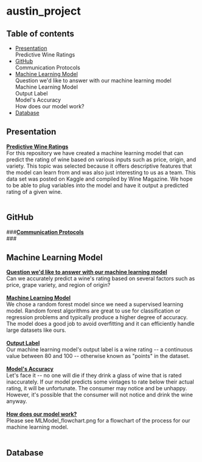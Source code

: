 # austin_project

## Table of contents
* [Presentation](#Presentation)<br>
    Predictive Wine Ratings<br>
* [GitHub](#GitHub)<br>
    Communication Protocols<br>
* [Machine Learning Model](#MachineLearningModel)<br>
    Question we'd like to answer with our machine learning model<br>
    Machine Learning Model<br>
    Output Label<br>
    Model's Accuracy<br>
    How does our model work?<br>
* [Database](#Database)

## Presentation

<ins><b>Predictive Wine Ratings</ins></b><br>
For this repository we have created a machine learning model that can predict the rating of wine based on various inputs such as price, origin, and variety. This topic was selected because it offers descriptive features that the model can learn from and was also just interesting to us as a team. This data set was posted on Kaggle and compiled by Wine Magazine. We hope to be able to plug variables into the model and have it output a predicted rating of a given wine.<br><br>

## GitHub
###<ins><b>Communication Protocols</ins></b><br>###

## Machine Learning Model

<ins>**Question we'd like to answer with our machine learning model**</ins><br>
Can we accurately predict a wine's rating based on several factors such as price, grape variety, and region of origin?<br><br>
<ins>**Machine Learning Model**</ins><br>
We chose a random forest model since we need a supervised learning model. Random forest algorithms are great to use for classification or regression problems and typically produce a higher degree of accuracy. The model does a good job to avoid overfitting and it can efficiently handle large datasets like ours.<br><br>
<ins>**Output Label**</ins><br>
Our machine learning model's output label is a wine rating -- a continuous value between 80 and 100 -- otherwise known as "points" in the dataset.<br><br> 
<ins>**Model's Accuracy**</ins><br>
Let's face it -- no one will die if they drink a glass of wine that is rated inaccurately. If our model predicts some vintages to rate below their actual rating, it will be unfortunate. The consumer may notice and be unhappy. However, it's possible that the consumer will not notice and drink the wine anyway.<br><br> 
<ins>**How does our model work?**</ins><br>
Please see MLModel_flowchart.png for a flowchart of the process for our machine learning model.<br><br>



## Database


